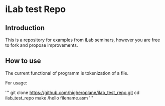 # iLab test Repo

## Introduction

This is a repository for examples from iLab seminars, however you are free to fork and propose improvements.

## How to use

The current functional of programm is tokenization of a file.

For usage:

'''
git clone https://github.com/higheroplane/ilab_test_repo.git
cd ilab_test_repo
make
/hello filename.asm
'''

